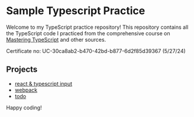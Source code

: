 # Sample Typescript Practice

Welcome to my TypeScript practice repository! This repository contains all the TypeScript code I practiced from the comprehensive course on [Mastering TypeScript](https://www.udemy.com/course/learn-typescript/) and other sources. 

Certificate no: UC-30ca8ab2-b470-42bd-b877-6d2f85d39367 (5/27/24)

## Projects
* [react & typescript input](https://github.com/Samuelcy/typescript-practice/tree/main/react-ts/shopping-app)
* [webpack](https://github.com/Samuelcy/typescript-practice/tree/main/webpack)
* [todo](https://github.com/Samuelcy/typescript-practice/tree/main/todo)

Happy coding!
